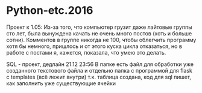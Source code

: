 # Python-etc.2016
Проект к 1.05:
Из-за того, что компьютер грузит даже лайтовые группы сто лет, была вынуждена качать не очень много постов (хоть и больше сотни). Комментов в группе никогда не 100, чтобы облегчить программу хотя бы немного, пришлось и от этого куска цикла отказаться, но в работе с постами я, кажется, показала, что умею это делать.

SQL - проект, дедлайн 21.12 23:56
В папке есть файл для обработки уже созданного текстового файла
и отдельно папка с программой для flask с templates (всё лежит внутри)
т.к. таблица создана, код для sql пишет, как заполнить уже существующие ячейки
